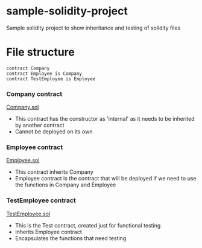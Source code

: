 # sample-solidity-project

Sample solidity project to show inheritance and testing of solidity files

# File structure

``` solidity
contract Company
contract Employee is Company
contract TestEmployee is Employee
```

### Company contract

[Company.sol](https://github.com/prateek-adhikaree/sample-solidity-project/blob/master/contracts/Company.sol)
- This contract has the constructor as 'internal' as it needs to be inherited by another contract
- Cannot be deployed on its own

### Employee contract
[Employee.sol](https://github.com/prateek-adhikaree/sample-solidity-project/blob/master/contracts/Employee.sol)
- This contract inherits Company
- Employee contract is the contract that will be deployed if we need to use the functions in Company and Employee

### TestEmployee contract
[TestEmployee.sol](https://github.com/prateek-adhikaree/sample-solidity-project/blob/master/contracts/TestEmployee.sol)
- This is the Test contract, created just for functional testing 
- Inherits Employee contract
- Encapsulates the functions that need testing
